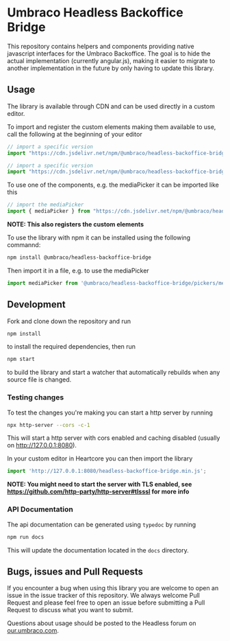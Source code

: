 # Umbraco Headless Backoffice Bridge

This repository contains helpers and components providing native javascript interfaces for the Umbraco Backoffice. The goal is to hide the actual implementation (currently angular.js), making it easier to migrate to another implementation in the future by only having to update this library.

## Usage

The library is available through CDN and can be used directly in a custom editor.

To import and register the custom elements making them available to use, call the following at the beginning of your editor

```js
// import a specific version
import "https://cdn.jsdelivr.net/npm/@umbraco/headless-backoffice-bridge@latest/headless-backoffice-bridge.min.js";

// import a specific version
import "https://cdn.jsdelivr.net/npm/@umbraco/headless-backoffice-bridge@x.x.x/headless-backoffice-bridge.min.js";
```

To use one of the components, e.g. the mediaPicker it can be imported like this

```js
// import the mediaPicker
import { mediaPicker } from "https://cdn.jsdelivr.net/npm/@umbraco/headless-backoffice-bridge@latest/headless-backoffice-bridge.min.js";
```

**NOTE: This also registers the custom elements**

To use the library with npm it can be installed using the following commannd:

```sh
npm install @umbraco/headless-backoffice-bridge
```

Then import it in a file, e.g. to use the mediaPicker

```js
import mediaPicker from '@umbraco/headless-backoffice-bridge/pickers/mediaPicker';
```

## Development

Fork and clone down the repository and run

```sh
npm install
```

to install the required dependencies, then run

```sh
npm start
```

to build the library and start a watcher that automatically rebuilds when any source file is changed.

### Testing changes

To test the changes you're making you can start a http server by running

```sh
npx http-server --cors -c-1
```

This will start a http server with cors enabled and caching disabled (usually on http://127.0.0.1:8080).

In your custom editor in Heartcore you can then import the library

```js
import 'http://127.0.0.1:8080/headless-backoffice-bridge.min.js';
```

**NOTE: You might need to start the server with TLS enabled, see https://github.com/http-party/http-server#tlsssl for more info**

### API Documentation

The api documentation can be generated using `typedoc` by running

```sh
npm run docs
```

This will update the documentation located in the `docs` directory.

## Bugs, issues and Pull Requests

If you encounter a bug when using this library you are welcome to open an issue in the issue tracker of this repository. We always welcome Pull Request and please feel free to open an issue before submitting a Pull Request to discuss what you want to submit.

Questions about usage should be posted to the Headless forum on [our.umbraco.com](https://our.umbraco.com).

